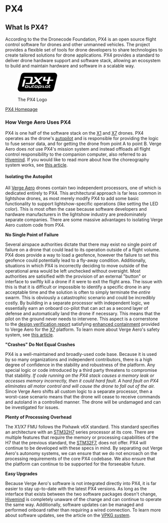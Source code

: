 # PX4

## What Is PX4?

According to the the Dronecode Foundation, PX4 is an open source flight control software for drones and other unmanned vehicles. The project provides a flexible set of tools for drone developers to share technologies to create tailored solutions for drone applications. PX4 provides a standard to deliver drone hardware support and software stack, allowing an ecosystem to build and maintain hardware and software in a scalable way.

<figure><img src="../../.gitbook/assets/PX4_logo_black_large_resized_compressed-compressor.png" alt=""><figcaption><p>The PX4 Logo</p></figcaption></figure>

[PX4 Homepage](https://px4.io/)

### How Verge Aero Uses PX4

PX4 is one half of the software stack on the [X1](../../drone-show-hardware/drones/x1.md) and [X7](../../drone-show-hardware/drones/x7.md) drones. PX4 operates as the drone's [autopilot](./) and is responsible for providing the logic to fuse sensor data, and for getting the drone from point A to point B. Verge Aero does _not_ use PX4's mission system and instead offloads all flight control responsibility to the companion computer, also referred to as [Hivemind](https://wiki.droneshow.software/index.php?title=Hivemind\&action=edit\&redlink=1). If you would like to read more about how the choreography system works, see [this article](https://wiki.droneshow.software/index.php?title=The\_Choreography\_System\&action=edit\&redlink=1).

#### Isolating the Autopilot

All [Verge Aero](../../) drones contain two independent processors, one of which is dedicated entirely to PX4. This architectural approach is far less common in lightshow drones, as most merely modify PX4 to add some basic functionality to support lightshow-specific operations (like setting the LED color). This is most often the case because software developers and hardware manufacturers in the lightshow industry are predominately separate companies. There are some massive advantages to isolating Verge Aero custom code from PX4.

**No Single Point of Failure**

Several airspace authorities dictate that there may exist no single point of failure on a drone that could lead to its operation outside of a flight volume. PX4 does provide a way to load a geofence, however the failure to set this geofence could potentially lead to a fly-away condition. Additionally, situations in which PX4 is incorrectly deciding to move outside of the operational area would be left unchecked without oversight. Most authorities are satisified with the provision of an external "button" or interface to swiftly kill a drone if it were to exit the flight area. The issue with this is that it is difficult or impossible to identify a specific drone in any acceptable time and the solution is often to simply terminate the _entire_ swarm. This is obviously a catastrophic scenario and could be incredibly costly. By building in a separate processor with independent logic, we essentially earn an onboard co-pilot that can act as a second layer of defense and automatically land the drone if necessary. This means that the pilot on the ground never needs to intervene. This aspect is a cornerstone to the [design verification report](https://www.easa.europa.eu/en/domains/drones-air-mobility/operating-drone/specific-category-civil-drones/design-verification-report) satisfying [enhanced containment](https://www.easa.europa.eu/en/document-library/product-certification-consultations/final-means-compliance-light-uas2511-moc-light) provided to Verge Aero for the [X7](../../drone-show-hardware/drones/x7.md) platform. To learn more about Verge Aero's safety system, see [this article](https://wiki.droneshow.software/wiki/System\_Safety\_Architecture).

**"Crashes" Do Not Equal Crashes**

PX4 is a well-maintained and broadly-used code base. Because it is used by so many organizations and independent contributors, there is a high degree of confidence in the stability and robustness of the platform. Any special logic or code introduced by a third party threatens to compromise that stability. _If code running on the PX4 stack causes a memory leak or accesses memory incorrectly, then it could hard fault. A hard fault on PX4 eliminates all motor control and will cause the drone to fall out of the air._ Since Verge Aero shifts all custom logic to a separate processor, then a worst-case scenario means that the drone will cease to receive commands and autoland in a controlled manner. The drone will be undamaged and can be investigated for issues.

**Plenty of Processing Overhead**

The X1/X7 FMU follows the Pixhawk v6X standard. This standard specifies an architecture with an [STM32H7](https://www.st.com/en/microcontrollers-microprocessors/stm32h7-series.html) series processor at its core. There are multiple features that require the memory or processing capabilities of the H7 that the previous standard, the [STM32F7](https://www.st.com/en/microcontrollers-microprocessors/stm32f7-series.html), does not offer. PX4 will continue to be developed with these specs in mind. By separating out Verge Aero's autonomy systems, we can ensure that we do not encroach on the processing requirements of the core PX4 codebase. We also ensure that the platform can continue to be supported for the forseeable future.

**Easy Upgrades**

Because Verge Aero's software is not integrated directly into PX4, it is far easier to stay up-to-date with the latest PX4 versions. As long as the interface that exists between the two software packages doesn't change, [Hivemind](https://wiki.droneshow.software/index.php?title=Hivemind\&action=edit\&redlink=1) is completely unaware of the change and can continue to operate the same way. Additionally, software updates can be managed and performed onboard rather than requiring a wired connection. To learn more about software updates, see the article on the [VPKG system](../../drone-show-software/verge-console/firmware-vpkg-system.md).
